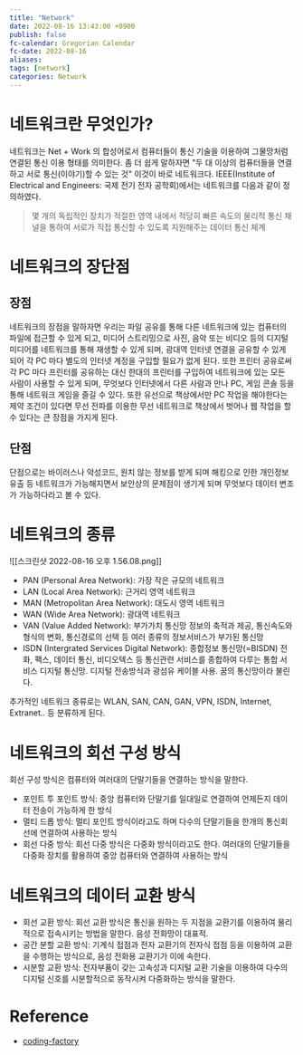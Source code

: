 ```yaml
---
title: "Network"
date: 2022-08-16 13:43:00 +0900
publish: false
fc-calendar: Gregorian Calendar
fc-date: 2022-08-16
aliases: 
tags: [network]
categories: Network
---
```


# 네트워크란 무엇인가?

네트워크는 Net + Work 의 합성어로서 컴퓨터들이 통신 기술을 이용하여 그물망처럼 연결된 통신 이용 형태를 의미한다. 좀 더 쉽게 말하자면 "두 대 이상의 컴퓨터들을 연결하고 서로 통신(이야기)할 수 있는 것" 이것이 바로 네트워크다. IEEE(Institute of Electrical and Engineers: 국제 전기 전자 공학회)에서는 네트워크를 다음과 같이 정의하였다.

> 몇 개의 독립적인 장치가 적절한 영역 내에서 적당히 빠른 속도의 물리적 통신 채널을 통하여 서로가 직접 통신할 수 있도록 지원해주는 데이터 통신 체계

# 네트워크의 장단점

## 장점

네트워크의 장점을 말하자면 우리는 파일 공유를 통해 다른 네트워크에 있는 컴퓨터의 파일에 접근할 수 있게 되고, 미디어 스트리밍으로 사진, 음악 또는 비디오 등의 디지털 미디어를 네트워크를 통해 재생할 수 있게 되며, 광대역 인터넷 연결을 공유할 수 있게 되어 각 PC 마다 별도의 인터넷 계정을 구입할 필요가 없게 된다. 또한 프린터 공유로써 각 PC 마다 프린터를 공유하는 대신 한대의 프린터를 구입하여 네트워크에 있는 모든 사람이 사용할 수 있게 되며, 무엇보다 인터넷에서 다른 사람과 만나 PC, 게임 콘솔 등을 통해 네트워크 게임을 즐길 수 있다. 또한 유선으로 책상에서만 PC 작업을 해야한다는 제약 조건이 있다면 무선 전파를 이용한 무선 네트워크로 책상에서 벗어나 웹 작업을 할 수 있다는 큰 장점을 가지게 된다.

## 단점

단점으로는 바이러스나 악성코드, 원치 않는 정보를 받게 되며 해킹으로 인한 개인정보 유출 등 네트워크가 가능해지면서 보안상의 문제점이 생기게 되며 무엇보다 데이터 변조가 가능하다라고 볼 수 있다.

# 네트워크의 종류

![[스크린샷 2022-08-16 오후 1.56.08.png]]

- PAN (Personal Area Network): 가장 작은 규모의 네트워크
- LAN (Local Area Network): 근거리 영역 네트워크
- MAN (Metropolitan Area Network): 대도시 영역 네트워크
- WAN (Wide Area Network): 광대역 네트워크
- VAN (Value Added Network): 부가가치 통신망 정보의 축적과 제공, 통신속도와 형식의 변화, 통신경로의 선택 등 여러 종류의 정보서비스가 부가된 통신망
- ISDN (Intergrated Services Digital Network): 종합정보 통신망(=BISDN) 전화, 팩스, 데이터 통신, 비디오텍스 등 통신관련 서비스를 종합하여 다루는 통합 서비스 디지털 통신망. 디지털 전송방식과 광섬유 케이블 사용. 꿈의 통신망이라 불린다.

추가적인 네트워크 종류로는 WLAN, SAN, CAN, GAN, VPN, ISDN, Internet, Extranet.. 등 분류하게 된다.

# 네트워크의 회선 구성 방식

회선 구성 방식은 컴퓨터와 여러대의 단말기들을 연결하는 방식을 말한다.

- 포인트 투 포인트 방식: 중앙 컴퓨터와 단말기를 일대일로 연결하여 언제든지 데이터 전송이 가능하게 한 방식
- 멀티 드롭 방식: 멀티 포인트 방식이라고도 하며 다수의 단말기들을 한개의 통신회선에 연결하여 사용하는 방식
- 회선 다중 방식: 회선 다중 방식은 다중화 방식이라고도 한다. 여러대의 단말기들을 다중화 장치를 활용하여 중앙 컴퓨터와 연결하여 사용하는 방식

# 네트워크의 데이터 교환 방식

- 회선 교환 방식: 회선 교환 방식은 통신을 원하는 두 지점을 교환기를 이용하여 물리적으로 접속시키는 방법을 말한다. 음성 전화망이 대표적.
- 공간 분할 교환 방식: 기계식 접점과 전자 교환기의 전자식 접점 등을 이용하여 교환을 수행하는 방식으로, 음성 전화용 교환기가 이에 속한다.
- 시분할 교환 방식: 전자부품이 갖는 고속성과 디지털 교환 기술을 이용하여 다수의 디지털 신호를 시분할적으로 동작시켜 다중화하는 방식을 말한다.

# Reference

- [coding-factory](https://coding-factory.tistory.com/340)
